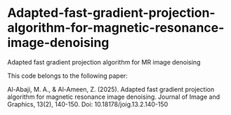 # Adapted-fast-gradient-projection-algorithm-for-magnetic-resonance-image-denoising
Adapted fast gradient projection algorithm for MR image denoising


This code belongs to the following paper:


Al-Abaji, M. A., & Al-Ameen, Z. (2025). Adapted fast gradient projection algorithm for magnetic resonance image denoising. Journal of Image and Graphics, 13(2), 140-150. Doi: 10.18178/joig.13.2.140-150
